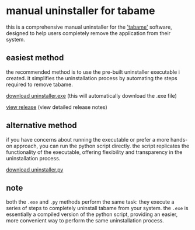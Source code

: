 # manual uninstaller for tabame

this is a comprehensive manual uninstaller for the ['tabame'](https://github.com/Far-Se/tabame) software, designed to help users completely remove the application from their system.

## easiest method

the recommended method is to use the pre-built uninstaller executable i created. it simplifies the uninstallation process by automating the steps required to remove tabame.

[download uninstaller.exe](https://github.com/moroii69/uninstaller/releases/download/v1/uninstaller.exe) (this will automatically download the .exe file)

[view release](https://github.com/moroii69/uninstaller/releases/tag/v1) (view detailed release notes)

## alternative method

if you have concerns about running the executable or prefer a more hands-on approach, you can run the python script directly. the script replicates the functionality of the executable, offering flexibility and transparency in the uninstallation process.

[download uninstaller.py](https://github.com/moroii69/uninstaller/blob/main/uninstaller.py)

## note

both the `.exe` and `.py` methods perform the same task: they execute a series of steps to completely uninstall tabame from your system. the `.exe` is essentially a compiled version of the python script, providing an easier, more convenient way to perform the same uninstallation process.
